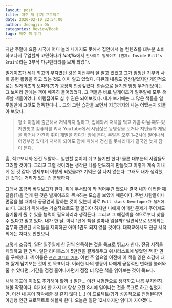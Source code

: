 ```yaml
---
layout: post
title: 매주 책 읽기 프로젝트
date: 2020-02-10 22:54:00
author: Jeongjin Oh
categories: Review/Book
tags: 매주 책 읽기
---
```


지난 주말에 요즘 시국에 어디 놀러 나가지도 못해서 집안에서 놀 컨텐츠를 대부분 소비하고나서 무얼할까 고민하다가 *Netflix*에서 `인사이트 빌게이츠 (원제: Inside Bill's Brain)`라는 3부작 다큐멘터리를 보게 되었다.

빌게이츠가 세계 최고의 부자였던 것은 이전부터 잘 알고 있었고 그가 엄청난 기부와 사회 공헌 활동을 하고 있는 것도 이미 알고 있었다. 다큐의 내용도 인상깊었지만 개인적으로는 빌게이츠의 보따리(?)가 굉장히 인상깊었다. 한손으로 들기엔 엄청 무거워보이는 그 보따리 안에는 책이 빼곡히 들어있었다. 그 책들은 바로 빌게이츠가 일주일에 모두 *정독*할 책들이었다. 어림잡아도 십 수 권은 되어보였다. 내가 보기에는 그 많은 책들을 일주일만에 그것도 정독한다니... 그의 그런 습관을 보면서 지금까지의 나는 어땠는지 되돌아 보았다.

> 평소 아침에 출근해서 저녁까지 일하고, 집에와서 저녁을 먹고 ~~가끔 아닐 때도 있지만~~씻고 컴퓨터를 켜서 YouTube에서 시덥잖은 동영상을 보거나 지인들과 게임을 하거나 간간히 취미 개발을 하다가 잠에 든다. 주말은 오후 1~2시에 일어나서 어영부영 있다가 저녁이 되어도 잠에 취해서 정신을 못차리다가 결국엔 늦게 잠이 든다.

흠, 적고보니까 완전 뭐랄까... 일만할 뿐이지 쉬고 놀기만 한다! 물론 대부분의 사람들도 그러할 것이다. 그리고 그럴 것이라는 생각은 나를 안도하게 만들었고 이렇게 계속 지내게 된 것 같다. 언제부터 이렇게 되었을까? 기억은 잘 나지 않는다. 그래도 내가 생각했던 것과는 거리가 있는 건 분명하다.

그래서 조금씩 바꿔보고자 한다. 위에 두서없이 막 적어두긴 했으나 결국 내가 이러한 깨달음(?)을 얻게 된 것은 빌게이츠의 *독서*하는 모습을 보았기 때문이다. 주변 사람들이나 면접을 볼 때마다 공공연히 말하는 것이 있는데 바로 `Full-stack Developer가 될거에요!`다. 그러기 위해서는 기술적으로도 잘 알아야 하지만 나에게 어떠한 문제가 주어져도 슬기롭게 풀 수 있을 능력이 필요하리라 생각든다. 그리고 그 해결책을 *책*으로부터 찾을 수 있다고 믿고 있다. 내가 한 달, 아니 1년에 책을 얼마나 읽을까? 필연적으로 보게되는 업무와 관련된 서적들을 제외하곤 아마 1권도 되지 않을 것이다. 대학교에서도 전공 서적 외에는 쳐다도 안봤으니.

그렇게 조금씩, 일단 일주일에 한 권씩 완독하는 것을 목표로 뛰고자 한다. 전공 서적을 제외하고 한 권씩. 일단 리디북스에 5만원을 결제해두고 위시리스트에 넣었던 책 한 권을 구매했다. 책 이름은 [`신경 끄기의 기술`](https://ridibooks.com/v2/Detail?id=606001670). 이번 주 일요일 이전에 이 책을 읽은 소감에 대해 짧게 남겨보는 것이 첫 목표이다. 이러한 나의 행동이 나에게 긍정적인 변화를 불러와 줄 수 있다면, 기간을 점점 줄여나가면서 점점 더 많은 책을 읽어보는 것이 목표다.

새해 목표에 이것도 추가해야 할까 :) 일단... 이건 시험판으로 생각하고 나름 부지런히 해볼 작정이다. 여기에 한 가지 더 항상 오전 8시에 일어나는 것을 목표로 하고 싶었지만, 이건 내 몸이 허락해줄 것 같지 않다 (...) 이 프로젝트(?)가 성공적으로 진행된다면 아침형 인간 프로젝트로 해볼까 한다. 오늘은 일단 12시까지만 읽다가 자야겠다.
